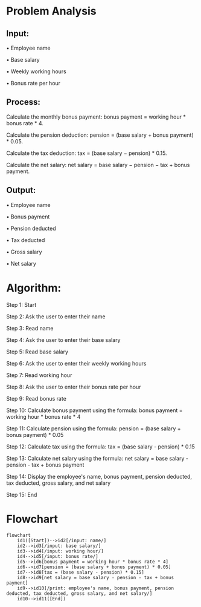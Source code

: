# Problem Analysis

## Input:

•	Employee name

•	Base salary

•	Weekly working hours

•	Bonus rate per hour

## Process:

Calculate the monthly bonus payment: bonus payment = working hour * bonus rate * 4.

Calculate the pension deduction: pension = (base salary + bonus payment) * 0.05.

Calculate the tax deduction: tax = (base salary − pension) * 0.15.

 Calculate the net salary: net salary = base salary − pension − tax + bonus payment.
 
## Output:

•	Employee name

•	Bonus payment

•	Pension deducted

•	Tax deducted

•	Gross salary

•	Net salary

# Algorithm:

Step 1: Start

Step 2: Ask the user to enter their name

Step 3: Read name

Step 4: Ask the user to enter their base salary

Step 5: Read base salary

Step 6: Ask the user to enter their weekly working hours

Step 7: Read working hour

Step 8: Ask the user to enter their bonus rate per hour

Step 9: Read bonus rate

Step 10: Calculate bonus payment using the formula: bonus payment = working hour * bonus rate * 4

Step 11: Calculate pension using the formula: pension = (base salary + bonus payment) * 0.05

Step 12: Calculate tax using the formula: tax = (base salary - pension) * 0.15

Step 13: Calculate net salary using the formula: net salary = base salary - pension - tax + bonus payment

Step 14: Display the employee's name, bonus payment, pension deducted, tax deducted, gross salary, and net salary

Step 15:  End

# Flowchart

``` mermaid
flowchart 
    id1([Start])-->id2[/input: name/]
    id2-->id3[/input: base salary/]
    id3-->id4[/input: working hour/]
    id4-->id5[/input: bonus rate/]
    id5-->id6[bonus payment = working hour * bonus rate * 4]
    id6-->id7[pension = (base salary + bonus payment) * 0.05]
    id7-->id8[tax = (base salary - pension) * 0.15]
    id8-->id9[net salary = base salary - pension - tax + bonus payment]
    id9-->id10[/print: employee's name, bonus payment, pension deducted, tax deducted, gross salary, and net salary/]
    id10-->id11([End])
